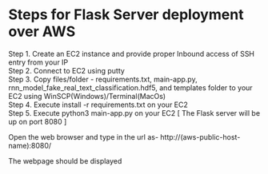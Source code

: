 # Steps for Flask Server deployment over AWS

Step 1. Create an EC2 instance and provide proper Inbound access of SSH entry from your IP <br>
Step 2. Connect to EC2 using putty <br>
Step 3. Copy files/folder - requirements.txt, main-app.py, rnn_model_fake_real_text_classification.hdf5, and templates folder to your EC2 using WinSCP(Windows)/Terminal(MacOs)  <br>
Step 4. Execute  install -r requirements.txt     on your EC2  <br>
Step 5. Execute  python3 main-app.py             on your EC2   [ The Flask server will be up on port 8080 ]  <br>

Open the web browser and type in the url as-    http://(aws-public-host-name):8080/  <br>

The webpage should be displayed  <br>
